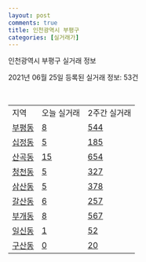 ```yaml
---
layout: post
comments: true
title: 인천광역시 부평구
categories: [실거래가]
---
```


인천광역시 부평구 실거래 정보

2021년 06월 25일 등록된 실거래 정보: 53건

<script type="text/javascript">
  google.charts.load('current', {'packages':['corechart']});
  google.charts.setOnLoadCallback(drawChart);

  function drawChart() {
    var data = google.visualization.arrayToDataTable([['거래일', '매매', '전월세', '전매'], ['2021-02', 0, 11, 0], ['2021-03', 29, 168, 2], ['2021-04', 506, 324, 49], ['2021-05', 817, 497, 113], ['2021-06', 162, 269, 37]]);

    var options = {
      title: '최근 유형별 거래량 추이',
      legend: { position: 'bottom' }
    };

    var chart = new google.visualization.LineChart(document.getElementById('columnchart_material'));
    chart.draw(data, (options));
  }
</script>

<div id="columnchart_material" style="width: 450px; margin-left: -35px"></div>
<br>
<table class="sortable">
  <tr>
    <td>지역</td>
    <td>오늘 실거래</td>
    <td>2주간 실거래</td>
  </tr>

  
  <tr class="item">
    <td><a href="2823710100.html">부평동</a></td>
    <td><a href="2823710100.html">8</a></td>
    <td><a href="2823710100.html">544</a></td>
  </tr>
    

  <tr class="item">
    <td><a href="2823710200.html">십정동</a></td>
    <td><a href="2823710200.html">5</a></td>
    <td><a href="2823710200.html">185</a></td>
  </tr>
    

  <tr class="item">
    <td><a href="2823710300.html">산곡동</a></td>
    <td><a href="2823710300.html">15</a></td>
    <td><a href="2823710300.html">654</a></td>
  </tr>
    

  <tr class="item">
    <td><a href="2823710400.html">청천동</a></td>
    <td><a href="2823710400.html">5</a></td>
    <td><a href="2823710400.html">327</a></td>
  </tr>
    

  <tr class="item">
    <td><a href="2823710500.html">삼산동</a></td>
    <td><a href="2823710500.html">5</a></td>
    <td><a href="2823710500.html">378</a></td>
  </tr>
    

  <tr class="item">
    <td><a href="2823710600.html">갈산동</a></td>
    <td><a href="2823710600.html">6</a></td>
    <td><a href="2823710600.html">257</a></td>
  </tr>
    

  <tr class="item">
    <td><a href="2823710700.html">부개동</a></td>
    <td><a href="2823710700.html">8</a></td>
    <td><a href="2823710700.html">567</a></td>
  </tr>
    

  <tr class="item">
    <td><a href="2823710800.html">일신동</a></td>
    <td><a href="2823710800.html">1</a></td>
    <td><a href="2823710800.html">52</a></td>
  </tr>
    

  <tr class="item">
    <td><a href="2823710900.html">구산동</a></td>
    <td><a href="2823710900.html">0</a></td>
    <td><a href="2823710900.html">20</a></td>
  </tr>
    


</table>


    